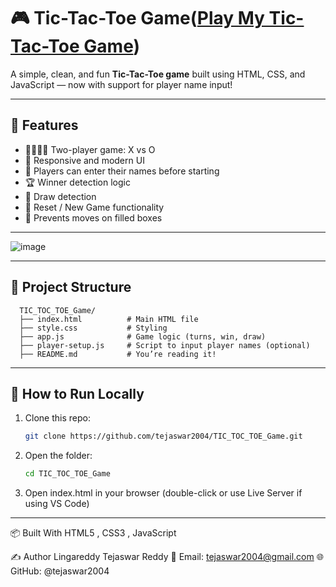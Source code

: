 # 🎮 Tic-Tac-Toe Game(<a href="https://tejaswar2004.github.io/TIC_TOC_TOE_Game/" target="_blank" rel="noopener noreferrer">Play My Tic-Tac-Toe Game</a>)

A simple, clean, and fun **Tic-Tac-Toe game** built using HTML, CSS, and JavaScript — now with support for player name input!

---

## 🧠 Features

- 👨‍👩‍👧‍👦 Two-player game: X vs O
- 🎨 Responsive and modern UI
- 📝 Players can enter their names before starting
- 🏆 Winner detection logic
- 🤝 Draw detection
- 🔁 Reset / New Game functionality
- 🚫 Prevents moves on filled boxes

---

![image](https://github.com/user-attachments/assets/57486e43-9b9b-4d4e-8f9f-699355be6e94)

---

## 📂 Project Structure

      TIC_TOC_TOE_Game/
      ├── index.html          # Main HTML file
      ├── style.css           # Styling
      ├── app.js              # Game logic (turns, win, draw)
      ├── player-setup.js     # Script to input player names (optional)
      ├── README.md           # You’re reading it!



---

## 🚀 How to Run Locally

1. Clone this repo:
   ```bash
   git clone https://github.com/tejaswar2004/TIC_TOC_TOE_Game.git


2. Open the folder:
    ```bash
   cd TIC_TOC_TOE_Game

3. Open index.html in your browser (double-click or use Live Server if using VS Code)

---




📦 Built With HTML5 , CSS3 , JavaScript 




✍️ Author
Lingareddy Tejaswar Reddy
📧 Email: tejaswar2004@gmail.com
🌐 GitHub: @tejaswar2004


